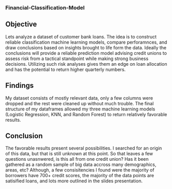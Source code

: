 ### Financial-Classification-Model
## Objective
Lets analyze a dataset of customer bank loans. The idea is to construct reliable classification machine learning models, compare perforamnces, and draw conclusions based on insights brought to life form the data. Ideally the conclusions will provide a reliable prediction model advising credit unions to assess risk from a tactical standpoint while making strong business decisions. Utilizing such risk analyses gives them an edge on loan allocation and has the potential to return higher quarterly numbers.
## Findings
My dataset consists of mostly relevant data, only a few columns were dropped and the rest were cleaned up without much trouble. The final structure of my dataframes allowed my three machine learning models (Logistic Regression, KNN, and Random Forest) to return relatively favorable results.
## Conclusion
The favorable results present several possibilities. I searched for an origin of this data, but that is still unknown at this point. So that leaves a few questions unasnwered, is this all from one credit union? Has it been gathered as a random sample of big data accross many demographics, areas, etc? Although, a few consisitencies I found were the majority of borrowers have 700+ credit scores, the majority of the data points are satisified loans, and lots more outlined in the slides presentation. 
